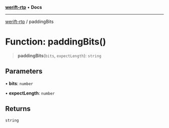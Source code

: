 [**werift-rtp**](../README.md) • **Docs**

***

[werift-rtp](../globals.md) / paddingBits

# Function: paddingBits()

> **paddingBits**(`bits`, `expectLength`): `string`

## Parameters

• **bits**: `number`

• **expectLength**: `number`

## Returns

`string`
